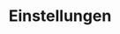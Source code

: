 ---
title: "Einstellungen"
linkTitle: "Einstellungen"
weight: 60
description: >
  Der Bereich Einstellungen bietet Zugang zu Stammdaten, Konfigurationen sowie persönliche Einstellungen. 
---